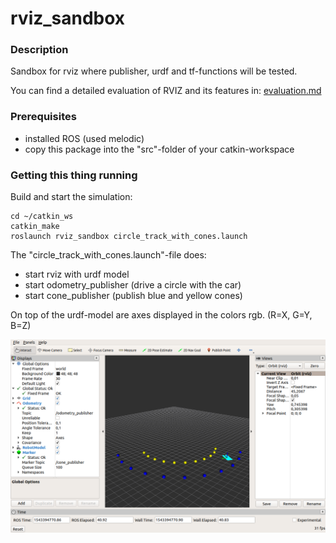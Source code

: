 # rviz_sandbox

### Description

Sandbox for rviz where publisher, urdf and tf-functions will be tested.

You can find a detailed evaluation of RVIZ and its features in:
[evaluation.md](evaluation.md)


### Prerequisites

* installed ROS (used melodic)
* copy this package into the "src"-folder of your catkin-workspace


### Getting this thing running

Build and start the simulation:

```
cd ~/catkin_ws
catkin_make
roslaunch rviz_sandbox circle_track_with_cones.launch
```

The "circle_track_with_cones.launch"-file does:

* start rviz with urdf model
* start odometry_publisher (drive a circle with the car)
* start cone_publisher (publish blue and yellow cones)

On top of the urdf-model are axes displayed in the colors rgb.
(R=X, G=Y, B=Z)

![rviz with circle_track and cones](images/rviz_circle_track_with_cones.png)